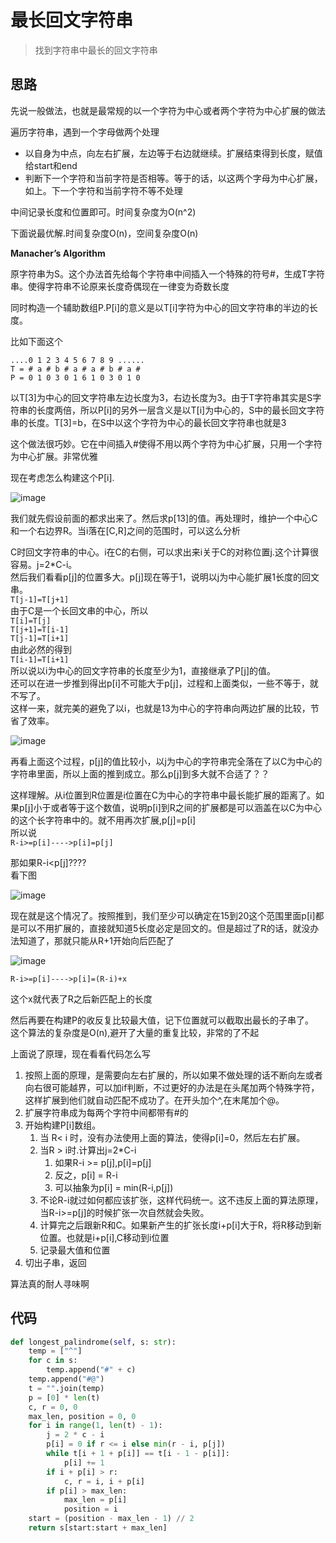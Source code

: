 # 最长回文字符串
>找到字符串中最长的回文字符串


**思路**
---------------------

先说一般做法，也就是最常规的以一个字符为中心或者两个字符为中心扩展的做法

遍历字符串，遇到一个字母做两个处理

- 以自身为中点，向左右扩展，左边等于右边就继续。扩展结束得到长度，赋值给start和end
- 判断下一个字符和当前字符是否相等。等于的话，以这两个字母为中心扩展，如上。下一个字符和当前字符不等不处理

中间记录长度和位置即可。时间复杂度为O(n^2)

下面说最优解.时间复杂度O(n)，空间复杂度O(n)

**Manacher’s Algorithm**

原字符串为S。这个办法首先给每个字符串中间插入一个特殊的符号#，生成T字符串。使得字符串不论原来长度奇偶现在一律变为奇数长度  

同时构造一个辅助数组P.P[i]的意义是以T[i]字符为中心的回文字符串的半边的长度。

比如下面这个

`....0 1 2 3 4 5 6 7 8 9 ......`  
`T = # a # b # a # a # b # a #`  
`P = 0 1 0 3 0 1 6 1 0 3 0 1 0`

以T[3]为中心的回文字符串左边长度为3，右边长度为3。由于T字符串其实是S字符串的长度两倍，所以P[i]的另外一层含义是以T[i]为中心的，S中的最长回文字符串的长度。T[3]=b，在S中以这个字符为中心的最长回文字符串也就是3

这个做法很巧妙。它在中间插入#使得不用以两个字符为中心扩展，只用一个字符为中心扩展。非常优雅

现在考虑怎么构建这个P[i].

![image](https://articles.leetcode.com/wp-content/uploads/2011/11/palindrome_table10.png)

我们就先假设前面的都求出来了。然后求p[13]的值。再处理时，维护一个中心C和一个右边界R。当i落在[C,R]之间的范围时，可以这么分析

C时回文字符串的中心。i在C的右侧，可以求出来i关于C的对称位置j.这个计算很容易。j=2*C-i。  
然后我们看看p[j]的位置多大。p[j]现在等于1，说明以j为中心能扩展1长度的回文串。  
`T[j-1]=T[j+1]`  
由于C是一个长回文串的中心，所以  
`T[i]=T[j]`  
`T[j+1]=T[i-1]`    
`T[j-1]=T[i+1]`  
由此必然的得到  
`T[i-1]=T[i+1]`  
所以说以i为中心的回文字符串的长度至少为1，直接继承了P[j]的值。  
还可以在进一步推到得出p[i]不可能大于p[j]，过程和上面类似，一些不等于，就不写了。  
这样一来，就完美的避免了以i，也就是13为中心的字符串向两边扩展的比较，节省了效率。

![image](https://articles.leetcode.com/wp-content/uploads/2011/11/palindrome_table11.png)

再看上面这个过程，p[j]的值比较小，以j为中心的字符串完全落在了以C为中心的字符串里面，所以上面的推到成立。那么p[j]到多大就不合适了？？

这样理解。从i位置到R位置是i位置在C为中心的字符串中最长能扩展的距离了。如果p[j]小于或者等于这个数值，说明p[i]到R之间的扩展都是可以涵盖在以C为中心的这个长字符串中的。就不用再次扩展,p[j]=p[i]  
所以说  
`R-i>=p[i]---->p[i]=p[j]`

那如果R-i<p[j]????  
看下图  

![image](https://articles.leetcode.com/wp-content/uploads/2011/11/palindrome_table4.png)

现在就是这个情况了。按照推到，我们至少可以确定在15到20这个范围里面p[i]都是可以不用扩展的，直接就知道5长度必定是回文的。但是超过了R的话，就没办法知道了，那就只能从R+1开始向后匹配了

![image](https://articles.leetcode.com/wp-content/uploads/2011/11/palindrome_table5.png)

`R-i>=p[i]---->p[i]=(R-i)+x`

这个x就代表了R之后新匹配上的长度

然后再要在构建P的收反复比较最大值，记下位置就可以截取出最长的子串了。  
这个算法的复杂度是O(n),避开了大量的重复比较，非常的了不起

上面说了原理，现在看看代码怎么写  

1. 按照上面的原理，是需要向左右扩展的，所以如果不做处理的话不断向左或者向右很可能越界，可以加if判断，不过更好的办法是在头尾加两个特殊字符，这样扩展到他们就自动匹配不成功了。在开头加个^,在末尾加个@。
2. 扩展字符串成为每两个字符中间都带有#的
3. 开始构建P[i]数组。
    1. 当 R< i 时，没有办法使用上面的算法，使得p[i]=0，然后左右扩展。
    2. 当R > i时.计算出j=2*C-i
        1. 如果R-i >= p[j],p[i]=p[j]
        2. 反之，p[i] = R-i
        3. 可以抽象为p[i] = min(R-i,p[j])
    3. 不论R-i就过如何都应该扩张，这样代码统一。这不违反上面的算法原理，当R-i>=p[j]的时候扩张一次自然就会失败。
    4. 计算完之后跟新R和C。如果新产生的扩张长度i+p[i]大于R，将R移动到新位置。也就是i+p[i],C移动到i位置
    5. 记录最大值和位置
4. 切出子串，返回

算法真的耐人寻味啊

**代码**
----------------


```python
def longest_palindrome(self, s: str):
    temp = ["^"]
    for c in s:
        temp.append("#" + c)
    temp.append("#@")
    t = "".join(temp)
    p = [0] * len(t)
    c, r = 0, 0
    max_len, position = 0, 0
    for i in range(1, len(t) - 1):
        j = 2 * c - i
        p[i] = 0 if r <= i else min(r - i, p[j])
        while t[i + 1 + p[i]] == t[i - 1 - p[i]]:
            p[i] += 1
        if i + p[i] > r:
            c, r = i, i + p[i]
        if p[i] > max_len:
            max_len = p[i]
            position = i
    start = (position - max_len - 1) // 2
    return s[start:start + max_len]
```